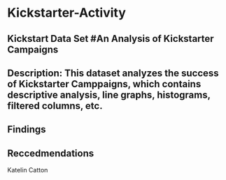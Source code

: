 # Kickstarter-Activity
Kickstart Data Set
#An Analysis of Kickstarter Campaigns
---
Description: This dataset analyzes the success of Kickstarter Camppaigns, which contains descriptive analysis, line graphs, histograms, filtered columns, etc.
---
Findings
---
Reccedmendations
---
Katelin Catton
